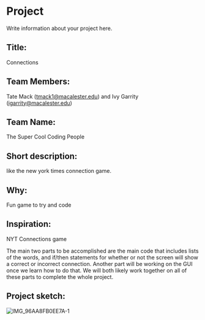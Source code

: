 # Project
Write information about your project here.

## Title: 
Connections
## Team Members: 
Tate Mack (tmack1@macalester.edu) and Ivy Garrity (igarrity@macalester.edu)
## Team Name: 
The Super Cool Coding People
## Short description: 
like the new york times connection game.
## Why: 
Fun game to try and code
## Inspiration: 
NYT Connections game

The main two parts to be accomplished are the main code that includes
lists of the words, and if/then statements for whether or not the screen will
show a correct or incorrect connection. Another part will be working on the GUI
once we learn how to do that. We will both likely work together on all of these
parts to complete the whole project.

## Project sketch:
![IMG_96AA8FB0EE7A-1](https://github.com/mac-comp123-s24-alhashim/project-03-ivy-tate-riley-project/assets/156858237/b23fa559-7258-41c5-bb98-43ba42e15d4a)
